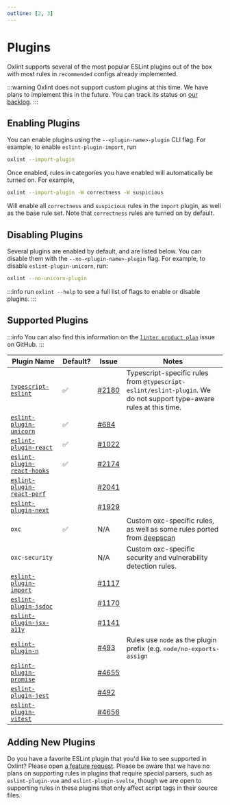 ```yaml
---
outline: [2, 3]
---
```


# Plugins

Oxlint supports several of the most popular ESLint plugins out of the box with
most rules in `recommended` configs already implemented.

:::warning
Oxlint does not support custom plugins at this time. We have plans to implement
this in the future. You can track its status on [our
backlog](https://github.com/oxc-project/backlog/issues/40).
:::

## Enabling Plugins

You can enable plugins using the `--<plugin-name>-plugin` CLI flag. For example,
to enable `eslint-plugin-import`, run

```sh
oxlint --import-plugin
```

Once enabled, rules in categories you have enabled will automatically be turned
on. For example,

```sh
oxlint --import-plugin -W correctness -W suspicious
```

Will enable all `correctness` and `suspicious` rules in the `import` plugin, as
well as the base rule set. Note that `correctness` rules are turned on by
default.

## Disabling Plugins

Several plugins are enabled by default, and are listed below. You can disable
them with the `--no-<plugin-name>-plugin` flag. For example, to disable
`eslint-plugin-unicorn`, run:

```sh
oxlint --no-unicorn-plugin
```

:::info
run `oxlint --help` to see a full list of flags to enable or disable plugins.
:::

## Supported Plugins

:::info
You can also find this information on the [`linter product
plan`](https://github.com/oxc-project/oxc/issues/481) issue on GitHub.
:::

| Plugin Name                                                                                                      | Default? | Issue                                               | Notes                                                                                                               |
| ---------------------------------------------------------------------------------------------------------------- | -------- | --------------------------------------------------- | ------------------------------------------------------------------------------------------------------------------- |
| [`typescript-eslint`](https://typescript-eslint.io/rules/)                                                       | ✅       | [#2180](https://github.com/oxc-project/oxc/issues/2180) | Typescript-specific rules from `@typescript-eslint/eslint-plugin`. We do not support type-aware rules at this time. |
| [`eslint-plugin-unicorn`](https://github.com/sindresorhus/eslint-plugin-unicorn)                                 | ✅       | [#684](https://github.com/oxc-project/oxc/issues/684)   |
| [`eslint-plugin-react`](https://www.npmjs.com/package/eslint-plugin-react)                                       | ✅       | [#1022](https://github.com/oxc-project/oxc/issues/1022) |                                                                                                                     |
| [`eslint-plugin-react-hooks`](https://www.npmjs.com/package/eslint-plugin-react-hooks)                           | ✅       | [#2174](https://github.com/oxc-project/oxc.issues/2174) |                                                                                                                     |
| [`eslint-plugin-react-perf`](https://github.com/cvazac/eslint-plugin-react-perf)                                 |          | [#2041](https://github.com/oxc-project/oxc/issues/2041) |                                                                                                                     |
| [`eslint-plugin-next`](https://nextjs.org/docs/pages/building-your-application/configuring/eslint#eslint-plugin) |          | [#1929](https://github.com/oxc-project/oxc/issues/1929) |                                                                                                                     |
| `oxc`                                                                                                            | ✅       | N/A                                                 | Custom oxc-specific rules, as well as some rules ported from [deepscan](https://deepscan.io/)                       |
| `oxc-security`                                                                                                   |          | N/A                                                 | Custom oxc-specific security and vulnerability detection rules.                                                     |
| [`eslint-plugin-import`](https://github.com/import-js/eslint-plugin-import)                                      |          | [#1117](https://github.com/oxc-project/oxc/issues/1117) |                                                                                                                     |
| [`eslint-plugin-jsdoc`](https://github.com/gajus/eslint-plugin-jsdoc)                                            |          | [#1170](https://github.com/oxc-project/oxc/issues/1170) |                                                                                                                     |
| [`eslint-plugin-jsx-a11y`](https://github.com/jsx-eslint/eslint-plugin-jsx-a11y)                                 |          | [#1141](https://github.com/oxc-project/oxc/issues/1141) |                                                                                                                     |
| [`eslint-plugin-n`](https://github.com/eslint-community/eslint-plugin-n)                                         |          | [#493](https://github.com/oxc-project/oxc/issues/493)   | Rules use `node` as the plugin prefix (e.g. `node/no-exports-assign`                                                |
| [`eslint-plugin-promise`](https://github.com/eslint-community/eslint-plugin-promise)                             |          | [#4655](https://github.com/oxc-project/oxc/issues/4655) |                                                                                                                     |
| [`eslint-plugin-jest`](https://github.com/jest-community/eslint-plugin-jest)                                     |          | [#492](https://github.com/oxc-project/oxc/issues/492)   |                                                                                                                     |
| [`eslint-plugin-vitest`](https://github.com/vitest-dev/eslint-plugin-vitest)                                     |          | [#4656](https://github.com/oxc-project/oxc/issues/4656) |                                                                                                                     |

## Adding New Plugins

Do you have a favorite ESLint plugin that you'd like to see supported in Oxlint?
Please open [a feature
request](https://github.com/oxc-project/oxc/issues/new?assignees=&labels=C-enhancement%2CA-linter&projects=&template=feature_request.md&title=linter:%20support%20my%20favorite%20plugin).
Please be aware that we have no plans on supporting rules in plugins that require special
parsers, such as `eslint-plugin-vue` and `eslint-plugin-svelte`, though we are
open to supporting rules in these plugins that only affect script tags in their
source files.
